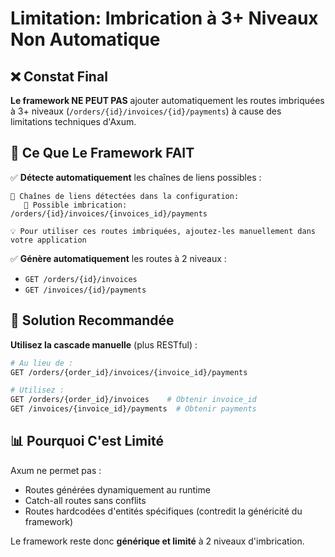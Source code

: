 # Limitation: Imbrication à 3+ Niveaux Non Automatique

## ❌ Constat Final

**Le framework NE PEUT PAS** ajouter automatiquement les routes imbriquées à 3+ niveaux (`/orders/{id}/invoices/{id}/payments`) à cause des limitations techniques d'Axum.

## 🎯 Ce Que Le Framework FAIT

✅ **Détecte automatiquement** les chaînes de liens possibles :
```
🔗 Chaînes de liens détectées dans la configuration:
   📍 Possible imbrication: /orders/{id}/invoices/{invoices_id}/payments

💡 Pour utiliser ces routes imbriquées, ajoutez-les manuellement dans votre application
```

✅ **Génère automatiquement** les routes à 2 niveaux :
- `GET /orders/{id}/invoices`
- `GET /invoices/{id}/payments`

## 🔧 Solution Recommandée

**Utilisez la cascade manuelle** (plus RESTful) :
```bash
# Au lieu de :
GET /orders/{order_id}/invoices/{invoice_id}/payments

# Utilisez :
GET /orders/{order_id}/invoices    # Obtenir invoice_id
GET /invoices/{invoice_id}/payments  # Obtenir payments
```

## 📊 Pourquoi C'est Limité

Axum ne permet pas :
- Routes générées dynamiquement au runtime
- Catch-all routes sans conflits
- Routes hardcodées d'entités spécifiques (contredit la généricité du framework)

Le framework reste donc **générique et limité** à 2 niveaux d'imbrication.

